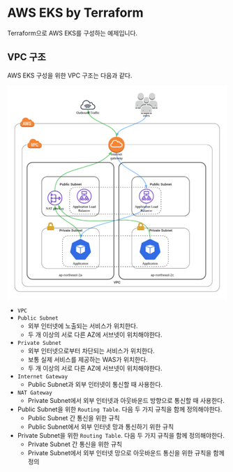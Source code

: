 # AWS EKS by Terraform
Terraform으로 AWS EKS를 구성하는 예제입니다.

## VPC 구조
AWS EKS 구성을 위한 VPC 구조는 다음과 같다.

![](./images/1.png)

- `VPC`
- `Public Subnet`
    - 외부 인터넷에 노출되는 서비스가 위치한다.
    - 두 개 이상의 서로 다른 AZ에 서브넷이 위치해야한다.
- `Private Subnet` 
    - 외부 인터넷으로부터 차단되는 서비스가 위치한다.
    - 보통 실제 서비스를 제공하는 WAS가 위치한다.
    - 두 개 이상의 서로 다른 AZ에 서브넷이 위치해야한다.
- `Internet Gateway`
    - Public Subnet과 외부 인터넷이 통신할 때 사용한다.
- `NAT Gateway`
    - Private Subnet에서 외부 인터넷과 아웃바운드 방향으로 통신할 때 사용한다.
- Public Subnet을 위한 `Routing Table`. 다음 두 가지 규칙을 함께 정의해야한다.
    - Public Subnet 간 통신을 위한 규칙
    - Public Subnet에서 외부 인터넷 망과 통신하기 위한 규칙
- Private Subnet을 위한 `Routing Table`. 다음 두 가지 규칙을 함께 정의해야한다.
    - Private Subnet 간 통신을 위한 규칙
    - Private Subnet에서 외부 인터넷 망으로 아웃바운드 통신을 위한 규칙을 함께 정의